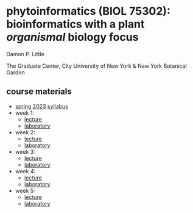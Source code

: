 # phytoinformatics (BIOL 75302): bioinformatics with a plant *organismal* biology focus

Damon P. Little

The Graduate Center, City University of New York & New York Botanical Garden


## course materials

* [spring 2023 syllabus](phytoinformatics2023-syllabus.pdf)
* week 1: 
   * [lecture](phytoinformatics2023-week01.pdf)
   * [laboratory](phytoinformatics2023-lab01.pdf)
* week 2: 
   * [lecture](phytoinformatics2023-week02.pdf)
   * [laboratory](phytoinformatics2023-lab02.pdf)
* week 3: 
   * [lecture](phytoinformatics2023-week03.pdf)
   * [laboratory](phytoinformatics2023-lab03.pdf)
* week 4: 
   * [lecture](phytoinformatics2023-week04.pdf)
   * [laboratory](phytoinformatics2023-lab04.pdf)
* week 5: 
   * [lecture](phytoinformatics2023-week05.pdf)
   * [laboratory](phytoinformatics2023-lab05.pdf)